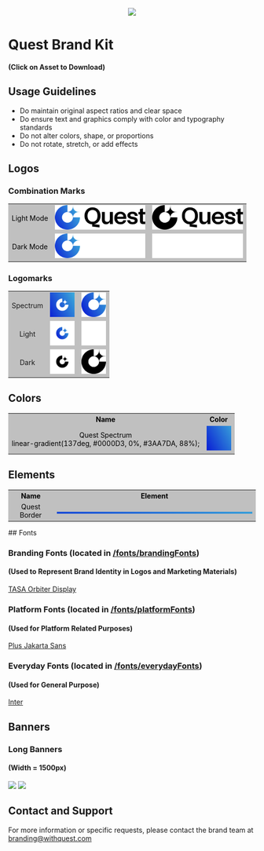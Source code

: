 <p align="center">
    <img src="banners/w1500px/bannerWithSlogan1.png">
</p>

# Quest Brand Kit

#### (Click on Asset to Download)

## Usage Guidelines

- Do maintain original aspect ratios and clear space
- Do ensure text and graphics comply with color and typography standards
- Do not alter colors, shape, or proportions
- Do not rotate, stretch, or add effects

## Logos

### Combination Marks

<table>
  <tr style="background-color: #c0c0c0; color: black;">
    <td align="center">
        Light Mode
    </td>
    <td align="center">
        <img src="logos/combinationMarks/coloredMarkBlackText.png" height="50"/>
    </td>
    <td align="center">
        <img src="logos/combinationMarks/blackMarkBlackText.png" height="50"/>
    </td>
  </tr>
  <tr style="background-color: #c0c0c0; color: black;">
    <td align="center">
        Dark Mode
    </td>
    <td align="center">
        <img src="logos/combinationMarks/coloredMarkWhiteText.png" height="50"/>
    </td>
    <td align="center">
        <img src="logos/combinationMarks/whiteMarkWhiteText.png" height="50"/>
    </td>
  </tr>
</table>

### Logomarks

<table>
  <tr style="background-color: #c0c0c0;">
    <td align="center">
        Spectrum
    </td>
    <td align="center">
        <img src="logos/logomarks/whiteMarkColoredBackground.png" height="50"/>
    </td>
    <td align="center">
        <img src="logos/logomarks/coloredMark.png" height="50"/>
    </td>
  </tr>
  <tr style="background-color: #c0c0c0;">
    <td align="center">
        Light
    </td>
    <td align="center">
        <img src="logos/logomarks/coloredMarkWhiteBackground.png" height="50"/>
    </td>
    <td align="center">
        <img src="logos/logomarks/whiteMark.png" height="50"/>
    </td>
  </tr>
  <tr style="background-color: #c0c0c0;">
    <td align="center">
        Dark
    </td>
    <td align="center">
        <img src="logos/logomarks/blackMarkWhiteBackground.png" height="50"/>
    </td>
    <td align="center">
        <img src="logos/logomarks/blackMark.png" height="50"/>
    </td>
  </tr>
</table>

## Colors

<table>
    <tr style="background-color: #c0c0c0; color: black;">
        <th>Name</th>
        <th>Color</th>
    </tr>
    <tr style="background-color: #c0c0c0; color: black;">
        <td align="center">
            Quest Spectrum <br>
            linear-gradient(137deg, #0000D3, 0%, #3AA7DA, 88%);
        </td>
        <td align="center">
            <img src="colors/questSpectrum.png" width="50"/>
        </td>
    </tr>
</table>

## Elements

<table>
    <tr style="background-color: #c0c0c0; color: black;">
        <th>Name</th>
        <th>Element</th>
    </tr>
    <tr style="background-color: #c0c0c0; color: black;">
        <td align="center">
            Quest Border
        </td>
        <td align="center">
            <img src="elements/questBorder.png"/>
        </td>
    </tr>
</table>
## Fonts

### Branding Fonts (located in [/fonts/brandingFonts](fonts/brandingFonts))

#### (Used to Represent Brand Identity in Logos and Marketing Materials)

[TASA Orbiter Display](fonts/brandingFonts)

### Platform Fonts (located in [/fonts/platformFonts](fonts/platformFonts))

#### (Used for Platform Related Purposes)

[Plus Jakarta Sans](fonts/platformFonts)

### Everyday Fonts (located in [/fonts/everydayFonts](fonts/everydayFonts))

#### (Used for General Purpose)

[Inter](fonts/everydayFonts)

## Banners

### Long Banners

#### (Width = 1500px)

<img src="banners/w1500px/bannerWithSlogan1.png"/>
<img src="banners/w1500px/abstractBanner1.png"/>

## Contact and Support

For more information or specific requests, please contact the brand team at [branding@withquest.com](mailto:branding@withquest.com)
